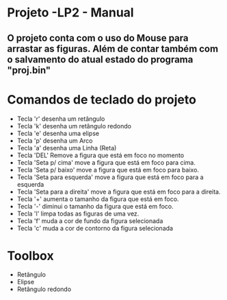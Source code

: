 # Projeto -LP2 - Manual
## O projeto conta com o uso do Mouse para arrastar as figuras. Além de contar também com o salvamento do atual estado do programa "proj.bin"

# Comandos de teclado do projeto
- Tecla 'r' desenha um retângulo
- Tecla 'k' desenha um retângulo redondo
- Tecla 'e' desenha uma elipse
- Tecla 'p' desenha um Arco 
- Tecla 'a' desenha uma Linha (Reta)
- Tecla 'DEL' Remove a figura que está em foco no momento
- Tecla 'Seta p/ cima' move a figura que está em foco para cima.
- Tecla 'Seta p/ baixo' move a figura que está em foco para baixo.
- Tecla 'Seta para esquerda' move a figura que está em foco para a esquerda
- Tecla 'Seta para a direita' move a figura que está em foco para a direita.
- Tecla '+' aumenta o tamanho da figura que está em foco.
- Tecla '-' diminui o tamanho da figura que está em foco.
- Tecla 'l' limpa todas as figuras de uma vez.
- Tecla 'f' muda a cor de fundo da figura selecionada
- Tecla 'c' muda a cor de contorno da figura selecionada

# Toolbox
- Retângulo
- Elipse
- Retângulo redondo
